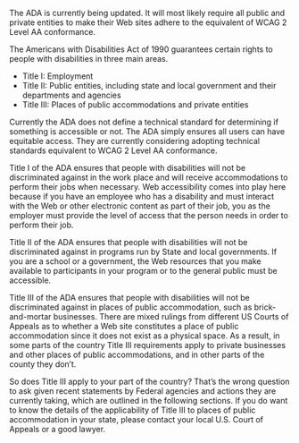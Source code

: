 The ADA is currently being updated. It will most likely require all
public and private entities to make their Web sites adhere to the
equivalent of WCAG 2 Level AA conformance.

The Americans with Disabilities Act of 1990 guarantees certain rights to
people with disabilities in three main areas.

-   Title I: Employment
-   Title II: Public entities, including state and local government and
    their departments and agencies
-   Title III: Places of public accommodations and private entities

Currently the ADA does not define a technical standard for determining
if something is accessible or not. The ADA simply ensures all users can
have equitable access. They are currently considering adopting technical
standards equivalent to WCAG 2 Level AA conformance.

Title I of the ADA ensures that people with disabilities will not be
discriminated against in the work place and will receive accommodations
to perform their jobs when necessary. Web accessibility comes into play
here because if you have an employee who has a disability and must
interact with the Web or other electronic content as part of their job,
you as the employer must provide the level of access that the person
needs in order to perform their job.

Title II of the ADA ensures that people with disabilities will not be
discriminated against in programs run by State and local governments. If
you are a school or a government, the Web resources that you make
available to participants in your program or to the general public must
be accessible.

Title III of the ADA ensures that people with disabilities will not be
discriminated against in places of public accommodation, such as
brick-and-mortar businesses. There are mixed rulings from different US
Courts of Appeals as to whether a Web site constitutes a place of public
accommodation since it does not exist as a physical space. As a result,
in some parts of the country Title III requirements apply to private
businesses and other places of public accommodations, and in other parts
of the county they don’t.

So does Title III apply to your part of the country? That’s the wrong
question to ask given recent statements by Federal agencies and actions
they are currently taking, which are outlined in the following sections.
If you do want to know the details of the applicability of Title III to
places of public accommodation in your state, please contact your local
U.S. Court of Appeals or a good lawyer.
